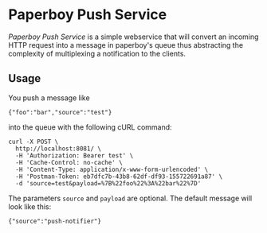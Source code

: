 # Paperboy Push Service

_Paperboy Push Service_ is a simple webservice that will convert an incoming HTTP request into a message in paperboy's queue thus abstracting the complexity of multiplexing a notification to the clients.

## Usage

You push a message like

```
{"foo":"bar","source":"test"}
```

into the queue with the following cURL command:

```
curl -X POST \
  http://localhost:8081/ \
  -H 'Authorization: Bearer test' \
  -H 'Cache-Control: no-cache' \
  -H 'Content-Type: application/x-www-form-urlencoded' \
  -H 'Postman-Token: eb7dfc7b-43b8-62df-df93-155722691a87' \
  -d 'source=test&payload=%7B%22foo%22%3A%22bar%22%7D'
```

The parameters `source` and `payload` are optional. The default message will look like this:

```
{"source":"push-notifier"}
```